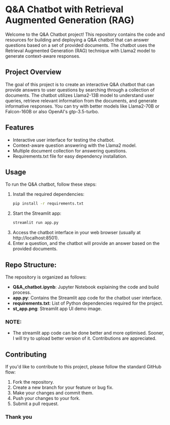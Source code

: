 # Q&A Chatbot with Retrieval Augmented Generation (RAG)

Welcome to the Q&A Chatbot project! This repository contains the code and resources for building and deploying a Q&A chatbot that can answer questions based on a set of provided documents. The chatbot uses the Retrieval Augmented Generation (RAG) technique with Llama2 model to generate context-aware responses.

## Project Overview

The goal of this project is to create an interactive Q&A chatbot that can provide answers to user questions by searching through a collection of documents. The chatbot utilizes Llama2-13B model to understand user queries, retrieve relevant information from the documents, and generate informative responses. You can try with better models like Llama2-70B or Falcon-160B or also OpenAI's gtp-3.5-turbo.

## Features

- Interactive user interface for testing the chatbot.
- Context-aware question answering with the Llama2 model.
- Multiple document collection for answering questions.
- Requirements.txt file for easy dependency installation.

## Usage

To run the Q&A chatbot, follow these steps:

1. Install the required dependencies:
   ```bash
   pip install -r requirements.txt
2. Start the Streamlit app:
   ```bash
   streamlit run app.py
3. Access the chatbot interface in your web browser (usually at http://localhost:8501).
4. Enter a question, and the chatbot will provide an answer based on the provided documents.

## Repo Structure:
The repository is organized as follows:

- **Q&A_chatbot.ipynb**: Jupyter Notebook explaining the code and build process.
- **app.py**: Contains the Streamlit app code for the chatbot user interface.
- **requirements.txt**: List of Python dependencies required for the project.
- **st_app.png**: Streamlit app UI demo image.

### NOTE:
- The streamlit app code can be done better and more optimised. Sooner, I will try to upload better version of it. Contributions are appreciated.

## Contributing

If you'd like to contribute to this project, please follow the standard GitHub flow:

1. Fork the repository.
2. Create a new branch for your feature or bug fix.
3. Make your changes and commit them.
4. Push your changes to your fork.
5. Submit a pull request.

### Thank you
